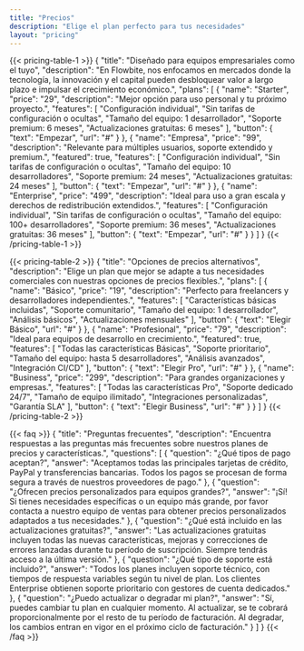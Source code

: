 ```yaml
---
title: "Precios"
description: "Elige el plan perfecto para tus necesidades"
layout: "pricing"
---
```


{{< pricing-table-1 >}}
{
    "title": "Diseñado para equipos empresariales como el tuyo",
    "description": "En Flowbite, nos enfocamos en mercados donde la tecnología, la innovación y el capital pueden desbloquear valor a largo plazo e impulsar el crecimiento económico.",
    "plans": [
        {
            "name": "Starter",
            "price": "29",
            "description": "Mejor opción para uso personal y tu próximo proyecto.",
            "features": [
                "Configuración individual",
                "Sin tarifas de configuración o ocultas",
                "Tamaño del equipo: 1 desarrollador",
                "Soporte premium: 6 meses",
                "Actualizaciones gratuitas: 6 meses"
            ],
            "button": {
                "text": "Empezar",
                "url": "#"
            }
        },
        {
            "name": "Empresa",
            "price": "99",
            "description": "Relevante para múltiples usuarios, soporte extendido y premium.",
            "featured": true,
            "features": [
                "Configuración individual",
                "Sin tarifas de configuración o ocultas",
                "Tamaño del equipo: 10 desarrolladores",
                "Soporte premium: 24 meses",
                "Actualizaciones gratuitas: 24 meses"
            ],
            "button": {
                "text": "Empezar",
                "url": "#"
            }
        },
        {
            "name": "Enterprise",
            "price": "499",
            "description": "Ideal para uso a gran escala y derechos de redistribución extendidos.",
            "features": [
                "Configuración individual",
                "Sin tarifas de configuración o ocultas",
                "Tamaño del equipo: 100+ desarrolladores",
                "Soporte premium: 36 meses",
                "Actualizaciones gratuitas: 36 meses"
            ],
            "button": {
                "text": "Empezar",
                "url": "#"
            }
        }
    ]
}
{{< /pricing-table-1 >}}

<div class="mt-16"></div>

{{< pricing-table-2 >}}
{
    "title": "Opciones de precios alternativos",
    "description": "Elige un plan que mejor se adapte a tus necesidades comerciales con nuestras opciones de precios flexibles.",
    "plans": [
        {
            "name": "Básico",
            "price": "19",
            "description": "Perfecto para freelancers y desarrolladores independientes.",
            "features": [
                "Características básicas incluidas",
                "Soporte comunitario",
                "Tamaño del equipo: 1 desarrollador",
                "Análisis básicos",
                "Actualizaciones mensuales"
            ],
            "button": {
                "text": "Elegir Básico",
                "url": "#"
            }
        },
        {
            "name": "Profesional",
            "price": "79",
            "description": "Ideal para equipos de desarrollo en crecimiento.",
            "featured": true,
            "features": [
                "Todas las características Básicas",
                "Soporte prioritario",
                "Tamaño del equipo: hasta 5 desarrolladores",
                "Análisis avanzados",
                "Integración CI/CD"
            ],
            "button": {
                "text": "Elegir Pro",
                "url": "#"
            }
        },
        {
            "name": "Business",
            "price": "299",
            "description": "Para grandes organizaciones y empresas.",
            "features": [
                "Todas las características Pro",
                "Soporte dedicado 24/7",
                "Tamaño de equipo ilimitado",
                "Integraciones personalizadas",
                "Garantía SLA"
            ],
            "button": {
                "text": "Elegir Business",
                "url": "#"
            }
        }
    ]
}
{{< /pricing-table-2 >}}

{{< faq >}}
{
    "title": "Preguntas frecuentes",
    "description": "Encuentra respuestas a las preguntas más frecuentes sobre nuestros planes de precios y características.",
    "questions": [
        {
            "question": "¿Qué tipos de pago aceptan?",
            "answer": "Aceptamos todas las principales tarjetas de crédito, PayPal y transferencias bancarias. Todos los pagos se procesan de forma segura a través de nuestros proveedores de pago."
        },
        {
            "question": "¿Ofrecen precios personalizados para equipos grandes?",
            "answer": "¡Sí! Si tienes necesidades específicas o un equipo más grande, por favor contacta a nuestro equipo de ventas para obtener precios personalizados adaptados a tus necesidades."
        },
        {
            "question": "¿Qué está incluido en las actualizaciones gratuitas?",
            "answer": "Las actualizaciones gratuitas incluyen todas las nuevas características, mejoras y correcciones de errores lanzadas durante tu período de suscripción. Siempre tendrás acceso a la última versión."
        },
        {
            "question": "¿Qué tipo de soporte está incluido?",
            "answer": "Todos los planes incluyen soporte técnico, con tiempos de respuesta variables según tu nivel de plan. Los clientes Enterprise obtienen soporte prioritario con gestores de cuenta dedicados."
        },
        {
            "question": "¿Puedo actualizar o degradar mi plan?",
            "answer": "Sí, puedes cambiar tu plan en cualquier momento. Al actualizar, se te cobrará proporcionalmente por el resto de tu período de facturación. Al degradar, los cambios entran en vigor en el próximo ciclo de facturación."
        }
    ]
}
{{< /faq >}}
